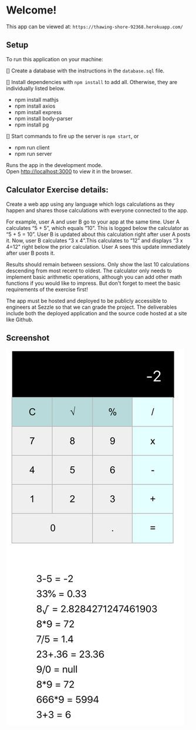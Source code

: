 # Welcome!

This app can be viewed at: `https://thawing-shore-92368.herokuapp.com/`

## Setup

To run this application on your machine:

[] Create a database with the instructions in the `database.sql` file.

[] Install dependencies with `npm install` to add all. Otherwise, they are individually listed below.
- npm install mathjs
- npm install axios
- npm install express
- npm install body-parser
- npm install pg

[] Start commands to fire up the server is `npm start`, or
- npm run client
- npm run server

Runs the app in the development mode.\
Open [http://localhost:3000](http://localhost:3000) to view it in the browser.


## Calculator Exercise details:

Create a web app using any language which logs calculations as they happen and shares those calculations with everyone connected to the app.

For example, user A and user B go to your app at the same time. User A calculates “5 + 5”, which equals “10". This is logged below the calculator as “5 + 5 = 10”. User B is updated about this calculation right after user A posts it. Now, user B calculates “3 x 4".This calculates to “12” and displays “3 x 4=12" right below the prior calculation. User A sees this update immediately after user B posts it.

Results should remain between sessions. Only show the last 10 calculations descending from most recent to oldest. The calculator only needs to implement basic arithmetic operations, although you can add other math functions if you would like to impress. But don't forget to meet the basic requirements of the exercise first!

The app must be hosted and deployed to be publicly accessible to engineers at Sezzle so that we can grade the project. The deliverables include both the deployed application and the source code hosted at a site like Github.

## Screenshot

![Screenshot](public/Calculator.png "Screenshot")